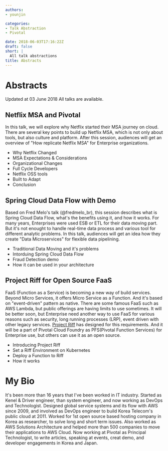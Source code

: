 ```yaml
---
authors:
- younjin

categories:
- Talk Abstraction
- Pivotal

date: 2018-06-03T17:16:22Z
draft: false
short: |
  All talk abstractions 
title: Abstracts
---
```


# Abstracts

Updated at 03 June 2018 
All talks are available. 

## Netflix MSA and Pivotal 

In this talk, we will explore why Netflix started their MSA journey on cloud. There are several key points to build up Netflix MSA, which is not only about tools, but also culture and platform. After this session, audiences will get an overview of "How replicate Netflix MSA" for Enterprise organizations. 

* Why Netflix Changed 
* MSA Expectations & Considerations 
* Organizational Changes 
* Full Cycle Developers 
* Netflix OSS tools 
* Built to Adapt 
* Conclusion 


## Spring Cloud Data Flow with Demo 

Based on Fred Melo's talk (@fredmelo_br), this session describes what is Spring Cloud Data Flow, what's the benefits using it, and how it works. For many years, Enterprises were used ESB or ETL for their data moving part. But it's not enought to handle real-time data process and various tool for different analytic problems. In this talk, audiences will get an idea how they create "Data Microservices" for flexible data pipelining. 

* Traditional Data Moving and it's problems 
* Intorduing Spring Cloud Data Flow 
* Fraud Detection demo 
* How it can be used in your architecture 


## Project Riff for Open Source FaaS 

FaaS (Function as a Service) is becoming a new way of build services. Beyond Micro Services, it offers Micro Service as a Function. And it's based on "event-driven" pattern as native.  There are some famous FaaS such as AWS Lambda, but public offerings are having limits to use sometimes. It will be better soon, but Enterprise need another way to use FaaS for various reasons such as security, long running processes (LRP), event driven with other legacy services. [Project Riff](http://projectriff) has designed for this requirements. And it will be a part of Pivotal Cloud Foundry as PFS(Pivotal Function Services) for Enterprise use, but others can use it as an open source.  

* Introducing Project Riff 
* Set a Riff Environment on Kubernetes 
* Deploy a Function to Riff 
* How it works 



# My Bio 

It's been more than 16 years that I've been worked in IT industry. Started as Kenel & Driver engineer, than system engineer, and now working as DevOps and Technologist. Designed global service systems and its flow with AWS since 2009, and involved as DevOps engineer to build Korea Telecom's public cloud at 2011. Worked for 1st open source based hosting company in Korea as researcher, to solve long and short term issues. Also worked as AWS Solutions Architecture and helped more than 500 companies to move their applications to AWS Cloud. Now working at Pivotal as Principal Technologist, to write articles, speaking at events, creat demo, and developer engagements in Korea and Japan. 